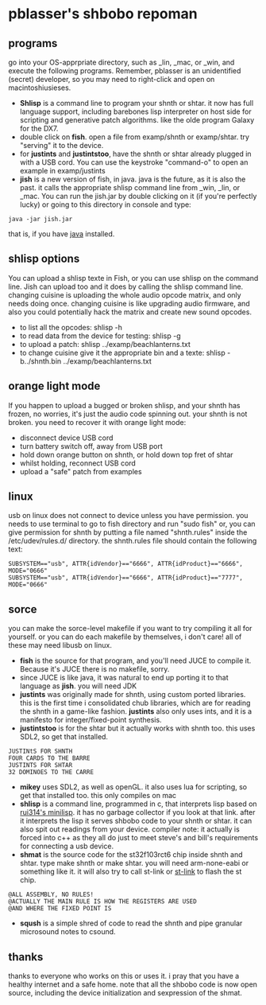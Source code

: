 # pblasser's shbobo repoman

## programs
 go into your OS-apprpriate directory, such as _lin, _mac, or _win, 
 and execute the following programs. Remember, pblasser is an unidentified
 (secret) developer, so you may need to right-click and open on macintoshiusieses.
* **Shlisp** is a command line to program your shnth or shtar.
it now has full language support, including barebones
lisp interpreter on host side for scripting and generative 
patch algorithms. like the olde program Galaxy for the DX7.
* double click on **fish**. open a file from examp/shnth or
examp/shtar. try "serving" it to the device.
* for **justints** and **justintstoo**, have the shnth or shtar already 
plugged in with a USB cord. You can use the keystroke
"command-o" to open an example in examp/justints
* **jish** is a new version of fish, in java. java is the future, 
as it is also the past.
it calls the appropriate shlisp command line from _win,
_lin, or _mac. You can run the jish.jar
by double clicking on it (if you're perfectly lucky) or 
going to this directory in console and type:
```
java -jar jish.jar
```
that is, if you have [java](https://www.java.com/en/download/) installed.

## shlisp options
You can upload a shlisp texte in Fish, or you can use shlisp 
on the command line. Jish can upload too and it does by 
calling the shlisp command line. changing cuisine is uploading
the whole audio opcode matrix, and only needs doing once.
changing cuisine is like upgrading audio firmware, and also
you could potentially hack the matrix and create new sound opcodes.
* to list all the opcodes: shlisp -h
* to read data from the device for testing: shlisp -g
* to upload a patch: shlisp ../examp/beachlanterns.txt
* to change cuisine give it the appropriate bin and a texte: shlisp -b../shnth.bin ../examp/beachlanterns.txt

## orange light mode
If you happen to upload a bugged or broken shlisp, and your shnth has frozen,
no worries, it's just the audio code spinning out. your shnth is not broken.
you need to recover it with orange light mode:
* disconnect device USB cord
* turn battery switch off, away from USB port
* hold down orange button on shnth, or hold down top fret of shtar
* whilst holding, reconnect USB cord
* upload a "safe" patch from examples

## linux
usb on linux does not connect to device unless you have permission.
you needs to use terminal to go to fish directory and run "sudo fish"
or, you can give permission for shnth by putting a file named "shnth.rules" inside the 
/etc/udev/rules.d/ directory.
the shnth.rules file should contain the following text:
```
SUBSYSTEM=="usb", ATTR{idVendor}=="6666", ATTR{idProduct}=="6666", MODE="0666"
SUBSYSTEM=="usb", ATTR{idVendor}=="6666", ATTR{idProduct}=="7777", MODE="0666"
```

## sorce
you can make the sorce-level makefile if you want to try compiling
it all for yourself. or you can do each makefile by themselves, i don't care!
all of these may need libusb on linux.
* **fish** is the source for that program, and you'll need JUCE
to compile it. Because it's JUCE there is no makefile, sorry.
* since JUCE is like java, it was natural to end up porting it to
that language as **jish**. you will need JDK
* **justints** was originally made for shnth, using custom ported
libraries. this is the first time i consolidated chub libraries,
which are for reading the shnth in a game-like fashion. **justints**
also only uses ints, and it is a manifesto for integer/fixed-point synthesis.
* **justintstoo** is for the shtar but it actually works with shnth too.
this uses SDL2, so get that installed.
```
JUSTINtS FOR SHNTH
FOUR CARDS TO THE BARRE
JUSTINTS FOR SHTAR
32 DOMINOES TO THE CARRE
```
* **mikey** uses SDL2, as well as openGL. it also uses lua for scripting,
so get that installed too. this only compiles on mac
* **shlisp** is a command line, programmed in c, that interprets
lisp based on [rui314's minilisp](https://github.com/rui314/minilisp/tree/nogc).
it has no garbage collector if you look at that link. after it interprets
the lisp it serves shbobo code to your shnth or shtar. it can also
spit out readings from your device. compiler note: it actually
is forced into c++ as they all do just to meet steve's 
and bill's requirements for connecting a usb device.
* **shmat** is the source code for the st32f103rct6 chip inside shnth
and shtar. type make shnth or make shtar. 
you will need arm-none-eabi or something like it. it will also
try to call st-link or [st-link](https://github.com/stlink-org/stlink) to flash the st chip. 
```
@ALL ASSEMBLY, NO RULES!
@ACTUALLY THE MAIN RULE IS HOW THE REGISTERS ARE USED
@AND WHERE THE FIXED POINT IS
```
* **sqush** is a simple shred of code to read the shnth
and pipe granular microsound notes to csound.

## thanks
thanks to everyone who works on this or uses it. i pray that
you have a healthy internet and a safe home. note that all the 
shbobo code is now open source, including the device initialization
and sexpression of the shmat.


